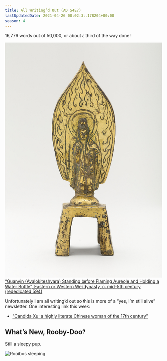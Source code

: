 ```yaml
---
title: All Writing’d Out (AD S4E7)
lastUpdatedDate: 2021-04-26 00:02:31.178204+00:00
season: 4
---
```


16,776 words out of 50,000, or about a third of the way done!

![“Guanyin (Avalokiteshvara) Standing before Flaming Aureole and Holding a Water Bottle”, Eastern or Western Wei dynasty, c. mid–5th century (rededicated 594)](../../assets/newsletters/guanyin_flame.jpg)
[“Guanyin (Avalokiteshvara) Standing before Flaming Aureole and Holding a Water Bottle”, Eastern or Western Wei dynasty, c. mid–5th century (rededicated 594)](https://www.artic.edu/artworks/11151/guanyin-avalokiteshvara-standing-before-flaming-aureole-and-holding-a-water-bottle)

Unfortunately I am all writing’d out so this is more of a “yes, I’m still alive” newsletter. One interesting link this week:

* ["Candida Xu: a highly literate Chinese woman of the 17th century”](https://languagelog.ldc.upenn.edu/nll/?p=47585&utm_source=rss&utm_medium=rss&utm_campaign=candida-xu-a-highly-literate-chinese-woman-of-the-17th-century)

## What’s New, Rooby-Doo?

Still a sleepy pup.

![Rooibos sleeping](../../assets/newsletters/rooibos_sleeping2.png)